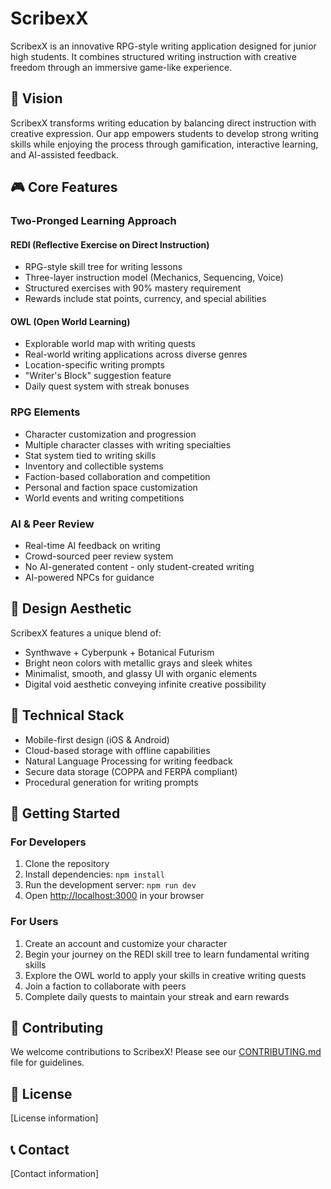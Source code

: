 # ScribexX

ScribexX is an innovative RPG-style writing application designed for junior high students. It combines structured writing instruction with creative freedom through an immersive game-like experience.

## 🌟 Vision

ScribexX transforms writing education by balancing direct instruction with creative expression. Our app empowers students to develop strong writing skills while enjoying the process through gamification, interactive learning, and AI-assisted feedback.

## 🎮 Core Features

### Two-Pronged Learning Approach

#### REDI (Reflective Exercise on Direct Instruction)

- RPG-style skill tree for writing lessons
- Three-layer instruction model (Mechanics, Sequencing, Voice)
- Structured exercises with 90% mastery requirement
- Rewards include stat points, currency, and special abilities

#### OWL (Open World Learning)

- Explorable world map with writing quests
- Real-world writing applications across diverse genres
- Location-specific writing prompts
- "Writer's Block" suggestion feature
- Daily quest system with streak bonuses

### RPG Elements

- Character customization and progression
- Multiple character classes with writing specialties
- Stat system tied to writing skills
- Inventory and collectible systems
- Faction-based collaboration and competition
- Personal and faction space customization
- World events and writing competitions

### AI & Peer Review

- Real-time AI feedback on writing
- Crowd-sourced peer review system
- No AI-generated content - only student-created writing
- AI-powered NPCs for guidance

## 🎨 Design Aesthetic

ScribexX features a unique blend of:

- Synthwave + Cyberpunk + Botanical Futurism
- Bright neon colors with metallic grays and sleek whites
- Minimalist, smooth, and glassy UI with organic elements
- Digital void aesthetic conveying infinite creative possibility

## 🔧 Technical Stack

- Mobile-first design (iOS & Android)
- Cloud-based storage with offline capabilities
- Natural Language Processing for writing feedback
- Secure data storage (COPPA and FERPA compliant)
- Procedural generation for writing prompts

## 🚀 Getting Started

### For Developers

1. Clone the repository
2. Install dependencies: `npm install`
3. Run the development server: `npm run dev`
4. Open [http://localhost:3000](http://localhost:3000) in your browser

### For Users

1. Create an account and customize your character
2. Begin your journey on the REDI skill tree to learn fundamental writing skills
3. Explore the OWL world to apply your skills in creative writing quests
4. Join a faction to collaborate with peers
5. Complete daily quests to maintain your streak and earn rewards

## 📝 Contributing

We welcome contributions to ScribexX! Please see our [CONTRIBUTING.md](CONTRIBUTING.md) file for guidelines.

## 📄 License

[License information]

## 📞 Contact

[Contact information]
